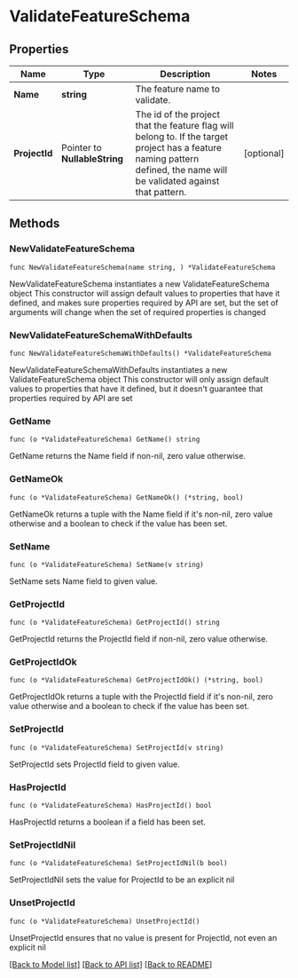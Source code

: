 # ValidateFeatureSchema

## Properties

Name | Type | Description | Notes
------------ | ------------- | ------------- | -------------
**Name** | **string** | The feature name to validate. | 
**ProjectId** | Pointer to **NullableString** | The id of the project that the feature flag will belong to. If the target project has a feature naming pattern defined, the name will be validated against that pattern. | [optional] 

## Methods

### NewValidateFeatureSchema

`func NewValidateFeatureSchema(name string, ) *ValidateFeatureSchema`

NewValidateFeatureSchema instantiates a new ValidateFeatureSchema object
This constructor will assign default values to properties that have it defined,
and makes sure properties required by API are set, but the set of arguments
will change when the set of required properties is changed

### NewValidateFeatureSchemaWithDefaults

`func NewValidateFeatureSchemaWithDefaults() *ValidateFeatureSchema`

NewValidateFeatureSchemaWithDefaults instantiates a new ValidateFeatureSchema object
This constructor will only assign default values to properties that have it defined,
but it doesn't guarantee that properties required by API are set

### GetName

`func (o *ValidateFeatureSchema) GetName() string`

GetName returns the Name field if non-nil, zero value otherwise.

### GetNameOk

`func (o *ValidateFeatureSchema) GetNameOk() (*string, bool)`

GetNameOk returns a tuple with the Name field if it's non-nil, zero value otherwise
and a boolean to check if the value has been set.

### SetName

`func (o *ValidateFeatureSchema) SetName(v string)`

SetName sets Name field to given value.


### GetProjectId

`func (o *ValidateFeatureSchema) GetProjectId() string`

GetProjectId returns the ProjectId field if non-nil, zero value otherwise.

### GetProjectIdOk

`func (o *ValidateFeatureSchema) GetProjectIdOk() (*string, bool)`

GetProjectIdOk returns a tuple with the ProjectId field if it's non-nil, zero value otherwise
and a boolean to check if the value has been set.

### SetProjectId

`func (o *ValidateFeatureSchema) SetProjectId(v string)`

SetProjectId sets ProjectId field to given value.

### HasProjectId

`func (o *ValidateFeatureSchema) HasProjectId() bool`

HasProjectId returns a boolean if a field has been set.

### SetProjectIdNil

`func (o *ValidateFeatureSchema) SetProjectIdNil(b bool)`

 SetProjectIdNil sets the value for ProjectId to be an explicit nil

### UnsetProjectId
`func (o *ValidateFeatureSchema) UnsetProjectId()`

UnsetProjectId ensures that no value is present for ProjectId, not even an explicit nil

[[Back to Model list]](../README.md#documentation-for-models) [[Back to API list]](../README.md#documentation-for-api-endpoints) [[Back to README]](../README.md)


